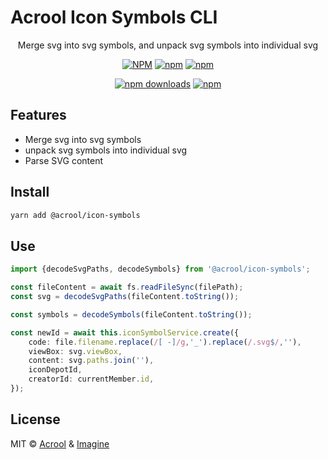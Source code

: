 # Acrool Icon Symbols CLI

<p align="center">
   Merge svg into svg symbols, and unpack svg symbols into individual svg
</p>

<div align="center">


[![NPM](https://img.shields.io/npm/v/@acrool/svg-symbols.svg?style=for-the-badge)](https://www.npmjs.com/package/@acrool/svg-symbols)
[![npm](https://img.shields.io/bundlejs/size/@acrool/svg-symbols?style=for-the-badge)](https://github.com/acrool/@acrool/svg-symbols/blob/main/LICENSE)
[![npm](https://img.shields.io/npm/l/@acrool/svg-symbols?style=for-the-badge)](https://github.com/acrool/svg-symbols/blob/main/LICENSE)

[![npm downloads](https://img.shields.io/npm/dm/@acrool/svg-symbols.svg?style=for-the-badge)](https://www.npmjs.com/package/@acrool/svg-symbols)
[![npm](https://img.shields.io/npm/dt/@acrool/svg-symbols.svg?style=for-the-badge)](https://www.npmjs.com/package/@acrool/svg-symbols)

</div>

## Features

- Merge svg into svg symbols
- unpack svg symbols into individual svg
- Parse SVG content


## Install

```bash
yarn add @acrool/icon-symbols
```

## Use

```ts
import {decodeSvgPaths, decodeSymbols} from '@acrool/icon-symbols';

const fileContent = await fs.readFileSync(filePath);
const svg = decodeSvgPaths(fileContent.toString());

const symbols = decodeSymbols(fileContent.toString());

const newId = await this.iconSymbolService.create({
    code: file.filename.replace(/[ -]/g,'_').replace(/.svg$/,''),
    viewBox: svg.viewBox,
    content: svg.paths.join(''),
    iconDepotId,
    creatorId: currentMember.id,
});
```

## License

MIT © [Acrool](https://github.com/acrool) & [Imagine](https://github.com/imagine10255)

